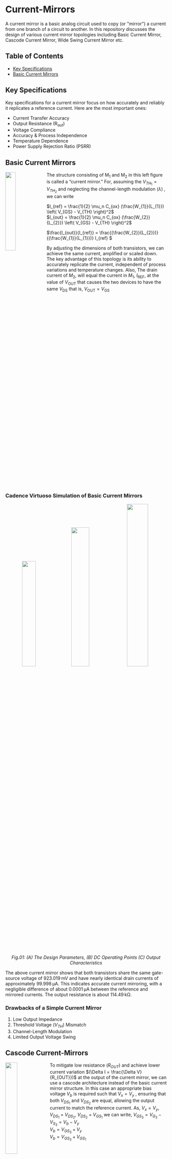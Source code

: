 # Current-Mirrors
A current mirror is a basic analog circuit used to copy (or "mirror") a current from one branch of a circuit to another. In this repository discusses the design of various current mirror topologies including Basic Current Mirror, Cascode Current Mirror, Wide Swing Current Mirror etc.
## Table of Contents
- [Key Specifications](#Key-Specifications)
- [Basic Current Mirrors](#Basic-Current-Mirrors)
## Key Specifications​
Key specifications for a current mirror focus on how accurately and reliably it replicates a reference current. Here are the most important ones:
- Current Transfer Accuracy
- Output Resistance (R<sub>out</sub>)
- Voltage Compliance
- Accuracy & Process Independence
- Temperature Dependence
- Power Supply Rejection Ratio (PSRR)
## Basic Current Mirrors
<img align="left" width="25%" src="https://github.com/user-attachments/assets/1cb43c1d-5c74-4795-913d-3f913016fa96"> The structure consisting of M<sub>1</sub> and M<sub>2</sub> in this left figure is called a “current mirror.” For, assuming the $V_{TH_{1}} = V_{TH_{2}}$ and neglecting the channel-length modulation ($\lambda$) , we can write 

$I_{ref} = \frac{1}{2} \mu_n C_{ox} (\frac{W_{1}}{L_{1}}) \left( V_{GS} - V_{TH} \right)^2$ <br> 
$I_{out} = \frac{1}{2} \mu_n C_{ox} (\frac{W_{2}}{L_{2}}) \left( V_{GS} - V_{TH} \right)^2$ <br>

$\frac{I_{out}}{I_{ref}} = \frac{(\frac{W_{2}}{L_{2}})}{(\frac{W_{1}}{L_{1}})} I_{ref} $

By adjusting the dimensions of both transistors, we can achieve the same current, amplified or scaled down. The key advantage of this topology is its ability to accurately replicate the current, independent of process variations and temperature changes. Also, The drain current of $M_2$, will equal the current in $M_1$, $I_{\text{REF}}$, at the value of $V_{\text{OUT}}$ that causes the two devices to have the same $V_{\text{DS}}$ that is, $V_{\text{OUT}} = V_{\text{GS}}$
<br clear="left"/>

### Cadence Virtuoso Simulation of Basic Current Mirrors
<p align="center" width="100%">
    <img width="29%" src="https://github.com/user-attachments/assets/9acc7709-1258-4a7e-9606-4d4bc6fe5e49"> 
    <img width="33.3%" src="https://github.com/user-attachments/assets/e679934a-ca41-4ed7-a75e-271cfdc82d7e"> 
    <img width="36%" src="https://github.com/user-attachments/assets/0361b08b-6be6-4a59-b2ec-055dc5597d57" alt> 
  <em>Fig.01: (A) The Design Parameters, (B) DC Operating Points (C) Output Characteristics </em>
</p>
The above current mirror shows that both transistors share the same gate-source voltage of 923.019 mV and have nearly identical drain currents of approximately 99.998 µA. This indicates accurate current mirroring, with a negligible difference of about 0.0001 µA between the reference and mirrored currents. The output resistance is about 114.49 kΩ.

### **Drawbacks of a Simple Current Mirror**

1. Low Output Impedance
2. Threshold Voltage ($V_{TH}$) Mismatch
3. Channel-Length Modulation
4. Limited Output Voltage Swing

## Cascode Current-Mirrors
<img align="left" width="27%" src="https://github.com/user-attachments/assets/4c2384b0-fbc4-4737-900b-ec20dfbeffd5"> To mitigate low resistance $(R_{OUT})$ and achieve lower current variation  $(\Delta I = \frac{\Delta V}{R_{OUT}})$ at the output of the current mirror, we can use a cascode architecture instead of the basic current mirror structure. In this case an appropriate bias voltage $V_b$ is required such that $V_x = V_y$ , ensuring that both $V_{DS_1}$ and $V_{DS_2}$ are equal, allowing the output current to match the reference current. As, $V_x = V_y$, $V_{DS_1}$ = $V_{DS_2}$, $V_{DS_2}$ = $V_{GS_1}$ we can write, 
$V_{GS_3} = V_{G_3} - V_{S_3} = V_{b} - V_{y}$ <br> 
$V_{b} = V_{GS_3}+V_{y}$ <br> 
$V_{b} = V_{GS_3}+V_{GS_1}$ <br>

<br clear="left"/>
<img align="left" width="25%" src="https://github.com/user-attachments/assets/d93af4d9-ae5e-469d-bbb9-0e3fa65c4720">

The $V_b$ can be established by two diode-connected devices in series provided that $V_{GS_0} + V_{GS_1} = V_{GS_3} + V_{GS_1}$  and hence $V_{GS_0} = V_{GS_3}.$  

On the otherhand the minimum required output voltage $(V_{OUT_{min}})$ to keep both $M_3$ saturation $V_{DS_3} = V_{GS_3} - V_{TH} = V_{GS_0} - V_{TH}$ <br>

Finally,  $(V_{OUT_{min}}) = 2 V_{GS_1} -  V_{TH} = 2 (V_{GS_1} - V_{TH}) + V_{TH}) = 2 V_{OV} + V_{TH} $

In summary, the cascode current mirror requires higher headroom due to additional stacked transistors but provides much better output impedance and current matching.
<br clear="left"/>
### Cadence Virtuoso Simulation of Cascode Current Mirror
### Drawbacks of a Simple Current Mirror
### Comparison Between The Current Mirrors

| Feature                 | Basic Current Mirror | Cascode Current Mirror |
| ----------------------- | -------------------- | ---------------------- |
| Headroom Requirement    | Low                  | High                   |
| Output Resistance       | Low                  | High                   |
| Current Matching        | Moderate             | Excellent              |
| Low-Voltage Suitability | Good                 | Poor                   |
